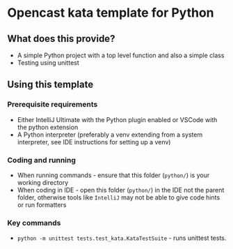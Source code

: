 # Opencast kata template for Python

## What does this provide?

- A simple Python project with a top level function and also a simple class
- Testing using unittest

## Using this template

### Prerequisite requirements

- Either IntelliJ Ultimate with the Python plugin enabled or VSCode with the python extension
- A Python interpreter (preferably a venv extending from a system interpreter, see IDE instructions for setting up a venv)

### Coding and running

- When running commands - ensure that this folder (`python/`) is your working directory
- When coding in IDE - open this folder (`python/`) in the IDE not the parent folder, otherwise tools like `IntelliJ` may not be able to give code hints or run formatters

### Key commands

- `python -m unittest tests.test_kata.KataTestSuite` - runs unittest tests.
